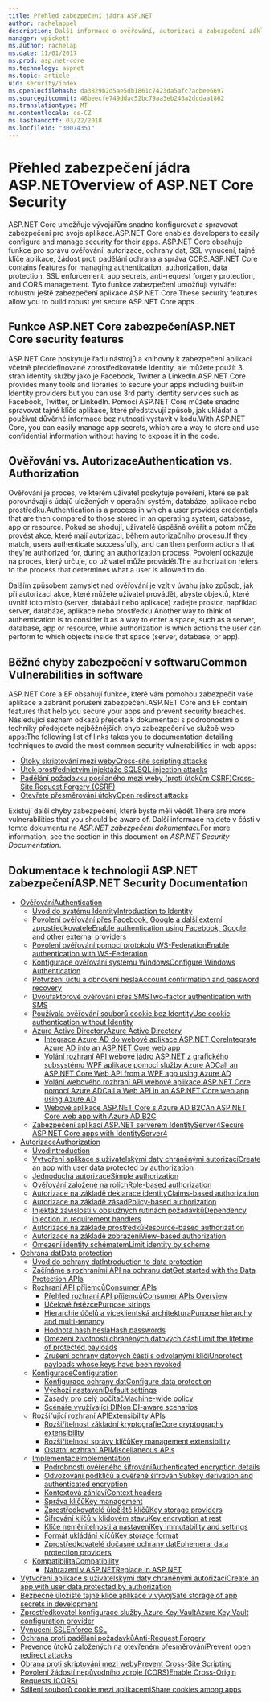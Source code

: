 ```yaml
---
title: Přehled zabezpečení jádra ASP.NET
author: rachelappel
description: Další informace o ověřování, autorizaci a zabezpečení základy v ASP.NET Core.
manager: wpickett
ms.author: rachelap
ms.date: 11/01/2017
ms.prod: asp.net-core
ms.technology: aspnet
ms.topic: article
uid: security/index
ms.openlocfilehash: da3829b2d5ae5db1861c7423da5afc7acbee6697
ms.sourcegitcommit: 48beecfe749ddac52bc79aa3eb246a2dcdaa1862
ms.translationtype: MT
ms.contentlocale: cs-CZ
ms.lasthandoff: 03/22/2018
ms.locfileid: "30074351"
---
```

# <a name="overview-of-aspnet-core-security"></a><span data-ttu-id="82730-103">Přehled zabezpečení jádra ASP.NET</span><span class="sxs-lookup"><span data-stu-id="82730-103">Overview of ASP.NET Core Security</span></span>

<span data-ttu-id="82730-104">ASP.NET Core umožňuje vývojářům snadno konfigurovat a spravovat zabezpečení pro svoje aplikace.</span><span class="sxs-lookup"><span data-stu-id="82730-104">ASP.NET Core enables developers to easily configure and manage security for their apps.</span></span> <span data-ttu-id="82730-105">ASP.NET Core obsahuje funkce pro správu ověřování, autorizace, ochrany dat, SSL vynucení, tajné klíče aplikace, žádost proti padělání ochrana a správa CORS.</span><span class="sxs-lookup"><span data-stu-id="82730-105">ASP.NET Core contains features for managing authentication, authorization, data protection, SSL enforcement, app secrets, anti-request forgery protection, and CORS management.</span></span> <span data-ttu-id="82730-106">Tyto funkce zabezpečení umožňují vytvářet robustní ještě zabezpečení aplikace ASP.NET Core.</span><span class="sxs-lookup"><span data-stu-id="82730-106">These security features allow you to build robust yet secure ASP.NET Core apps.</span></span>

## <a name="aspnet-core-security-features"></a><span data-ttu-id="82730-107">Funkce ASP.NET Core zabezpečení</span><span class="sxs-lookup"><span data-stu-id="82730-107">ASP.NET Core security features</span></span>

<span data-ttu-id="82730-108">ASP.NET Core poskytuje řadu nástrojů a knihovny k zabezpečení aplikací včetně předdefinované zprostředkovatele Identity, ale můžete použít 3. stran identity služby jako je Facebook, Twitter a LinkedIn.</span><span class="sxs-lookup"><span data-stu-id="82730-108">ASP.NET Core provides many tools and libraries to secure your apps including built-in Identity providers but you can use 3rd party identity services such as Facebook, Twitter, or LinkedIn.</span></span> <span data-ttu-id="82730-109">Pomocí ASP.NET Core můžete snadno spravovat tajné klíče aplikace, které představují způsob, jak ukládat a používat důvěrné informace bez nutnosti vystavit v kódu.</span><span class="sxs-lookup"><span data-stu-id="82730-109">With ASP.NET Core, you can easily manage app secrets, which are a way to store and use confidential information without having to expose it in the code.</span></span>

## <a name="authentication-vs-authorization"></a><span data-ttu-id="82730-110">Ověřování vs. Autorizace</span><span class="sxs-lookup"><span data-stu-id="82730-110">Authentication vs. Authorization</span></span>

<span data-ttu-id="82730-111">Ověřování je proces, ve kterém uživatel poskytuje pověření, které se pak porovnávají s údajů uložených v operační systém, databáze, aplikace nebo prostředku.</span><span class="sxs-lookup"><span data-stu-id="82730-111">Authentication is a process in which a user provides credentials that are then compared to those stored in an operating system, database, app or resource.</span></span> <span data-ttu-id="82730-112">Pokud se shodují, uživatelé úspěšně ověřit a potom může provést akce, které mají autorizaci, během autorizačního procesu.</span><span class="sxs-lookup"><span data-stu-id="82730-112">If they match, users authenticate successfully, and can then perform actions that they're authorized for, during an authorization process.</span></span> <span data-ttu-id="82730-113">Povolení odkazuje na proces, který určuje, co uživatel může provádět.</span><span class="sxs-lookup"><span data-stu-id="82730-113">The authorization refers to the process that determines what a user is allowed to do.</span></span>

<span data-ttu-id="82730-114">Dalším způsobem zamyslet nad ověřování je vzít v úvahu jako způsob, jak při autorizaci akce, které můžete uživatel provádět, abyste objektů, které uvnitř toto místo (server, databázi nebo aplikace) zadejte prostor, například server, databáze, aplikace nebo prostředku.</span><span class="sxs-lookup"><span data-stu-id="82730-114">Another way to think of authentication is to consider it as a way to enter a space, such as a server, database, app or resource, while authorization is which actions the user can perform to which objects inside that space (server, database, or app).</span></span>

## <a name="common-vulnerabilities-in-software"></a><span data-ttu-id="82730-115">Běžné chyby zabezpečení v softwaru</span><span class="sxs-lookup"><span data-stu-id="82730-115">Common Vulnerabilities in software</span></span>

<span data-ttu-id="82730-116">ASP.NET Core a EF obsahují funkce, které vám pomohou zabezpečit vaše aplikace a zabránit porušení zabezpečení.</span><span class="sxs-lookup"><span data-stu-id="82730-116">ASP.NET Core and EF contain features that help you secure your apps and prevent security breaches.</span></span> <span data-ttu-id="82730-117">Následující seznam odkazů přejdete k dokumentaci s podrobnostmi o techniky předejdete nejběžnějších chyb zabezpečení ve službě web apps:</span><span class="sxs-lookup"><span data-stu-id="82730-117">The following list of links takes you to documentation detailing techniques to avoid the most common security vulnerabilities in web apps:</span></span>

* [<span data-ttu-id="82730-118">Útoky skriptování mezi weby</span><span class="sxs-lookup"><span data-stu-id="82730-118">Cross-site scripting attacks</span></span>](xref:security/cross-site-scripting)
* [<span data-ttu-id="82730-119">Útok prostřednictvím injektáže SQL</span><span class="sxs-lookup"><span data-stu-id="82730-119">SQL injection attacks</span></span>](https://docs.microsoft.com/ef/core/querying/raw-sql)
* [<span data-ttu-id="82730-120">Padělání požadavku posílaného mezi weby (proti útokům CSRF)</span><span class="sxs-lookup"><span data-stu-id="82730-120">Cross-Site Request Forgery (CSRF)</span></span>](xref:security/anti-request-forgery)
* [<span data-ttu-id="82730-121">Otevřete přesměrování útoky</span><span class="sxs-lookup"><span data-stu-id="82730-121">Open redirect attacks</span></span>](xref:security/preventing-open-redirects)

<span data-ttu-id="82730-122">Existují další chyby zabezpečení, které byste měli vědět.</span><span class="sxs-lookup"><span data-stu-id="82730-122">There are more vulnerabilities that you should be aware of.</span></span> <span data-ttu-id="82730-123">Další informace najdete v části v tomto dokumentu na *ASP.NET zabezpečení dokumentaci*.</span><span class="sxs-lookup"><span data-stu-id="82730-123">For more information, see the section in this document on *ASP.NET Security Documentation*.</span></span>

## <a name="aspnet-security-documentation"></a><span data-ttu-id="82730-124">Dokumentace k technologii ASP.NET zabezpečení</span><span class="sxs-lookup"><span data-stu-id="82730-124">ASP.NET Security Documentation</span></span>

*   [<span data-ttu-id="82730-125">Ověřování</span><span class="sxs-lookup"><span data-stu-id="82730-125">Authentication</span></span>](xref:security/authentication/index)
    *   [<span data-ttu-id="82730-126">Úvod do systému Identity</span><span class="sxs-lookup"><span data-stu-id="82730-126">Introduction to Identity</span></span>](xref:security/authentication/identity)
    *   [<span data-ttu-id="82730-127">Povolení ověřování přes Facebook, Google a další externí zprostředkovatele</span><span class="sxs-lookup"><span data-stu-id="82730-127">Enable authentication using Facebook, Google, and other external providers</span></span>](xref:security/authentication/social/index)
    *   [<span data-ttu-id="82730-128">Povolení ověřování pomocí protokolu WS-Federation</span><span class="sxs-lookup"><span data-stu-id="82730-128">Enable authentication with WS-Federation</span></span>](xref:security/authentication/ws-federation)
    * [<span data-ttu-id="82730-129">Konfigurace ověřování systému Windows</span><span class="sxs-lookup"><span data-stu-id="82730-129">Configure Windows Authentication</span></span>](xref:security/authentication/windowsauth)
    *   [<span data-ttu-id="82730-130">Potvrzení účtu a obnovení hesla</span><span class="sxs-lookup"><span data-stu-id="82730-130">Account confirmation and password recovery</span></span>](xref:security/authentication/accconfirm)
    *   [<span data-ttu-id="82730-131">Dvoufaktorové ověřování přes SMS</span><span class="sxs-lookup"><span data-stu-id="82730-131">Two-factor authentication with SMS</span></span>](xref:security/authentication/2fa)
    *   [<span data-ttu-id="82730-132">Používala ověřování souborů cookie bez Identity</span><span class="sxs-lookup"><span data-stu-id="82730-132">Use cookie authentication without Identity</span></span>](xref:security/authentication/cookie)
    *   [<span data-ttu-id="82730-133">Azure Active Directory</span><span class="sxs-lookup"><span data-stu-id="82730-133">Azure Active Directory</span></span>](xref:security/authentication/azure-active-directory/index)
        *   [<span data-ttu-id="82730-134">Integrace Azure AD do webové aplikace ASP.NET Core</span><span class="sxs-lookup"><span data-stu-id="82730-134">Integrate Azure AD into an ASP.NET Core web app</span></span>](https://azure.microsoft.com/documentation/samples/active-directory-dotnet-webapp-openidconnect-aspnetcore/)
        *   [<span data-ttu-id="82730-135">Volání rozhraní API webové jádro ASP.NET z grafického subsystému WPF aplikace pomocí služby Azure AD</span><span class="sxs-lookup"><span data-stu-id="82730-135">Call an ASP.NET Core Web API from a WPF app using Azure AD</span></span>](https://azure.microsoft.com/documentation/samples/active-directory-dotnet-native-aspnetcore/)
        *   [<span data-ttu-id="82730-136">Volání webového rozhraní API webové aplikace ASP.NET Core pomocí Azure AD</span><span class="sxs-lookup"><span data-stu-id="82730-136">Call a Web API in an ASP.NET Core web app using Azure AD</span></span>](https://azure.microsoft.com/documentation/samples/active-directory-dotnet-webapp-webapi-openidconnect-aspnetcore/)
        *   [<span data-ttu-id="82730-137">Webové aplikace ASP.NET Core s Azure AD B2C</span><span class="sxs-lookup"><span data-stu-id="82730-137">An ASP.NET Core web app with Azure AD B2C</span></span>](https://azure.microsoft.com/resources/samples/active-directory-b2c-dotnetcore-webapp/)
    *   [<span data-ttu-id="82730-138">Zabezpečení aplikací ASP.NET serverem IdentityServer4</span><span class="sxs-lookup"><span data-stu-id="82730-138">Secure ASP.NET Core apps with IdentityServer4</span></span>](https://identityserver4.readthedocs.io)
*   [<span data-ttu-id="82730-139">Autorizace</span><span class="sxs-lookup"><span data-stu-id="82730-139">Authorization</span></span>](xref:security/authorization/index)
    *   [<span data-ttu-id="82730-140">Úvod</span><span class="sxs-lookup"><span data-stu-id="82730-140">Introduction</span></span>](xref:security/authorization/introduction)
    *   [<span data-ttu-id="82730-141">Vytvoření aplikace s uživatelskými daty chráněnými autorizací</span><span class="sxs-lookup"><span data-stu-id="82730-141">Create an app with user data protected by authorization</span></span>](xref:security/authorization/secure-data)
    *   [<span data-ttu-id="82730-142">Jednoduchá autorizace</span><span class="sxs-lookup"><span data-stu-id="82730-142">Simple authorization</span></span>](xref:security/authorization/simple)
    *   [<span data-ttu-id="82730-143">Ověřování založené na rolích</span><span class="sxs-lookup"><span data-stu-id="82730-143">Role-based authorization</span></span>](xref:security/authorization/roles)
    *   [<span data-ttu-id="82730-144">Autorizace na základě deklarace identity</span><span class="sxs-lookup"><span data-stu-id="82730-144">Claims-based authorization</span></span>](xref:security/authorization/claims)
    *   [<span data-ttu-id="82730-145">Autorizace na základě zásad</span><span class="sxs-lookup"><span data-stu-id="82730-145">Policy-based authorization</span></span>](xref:security/authorization/policies)
    *   [<span data-ttu-id="82730-146">Injektáž závislostí v obslužných rutinách požadavků</span><span class="sxs-lookup"><span data-stu-id="82730-146">Dependency injection in requirement handlers</span></span>](xref:security/authorization/dependencyinjection)
    *   [<span data-ttu-id="82730-147">Autorizace na základě prostředků</span><span class="sxs-lookup"><span data-stu-id="82730-147">Resource-based authorization</span></span>](xref:security/authorization/resourcebased)
    *   [<span data-ttu-id="82730-148">Autorizace na základě zobrazení</span><span class="sxs-lookup"><span data-stu-id="82730-148">View-based authorization</span></span>](xref:security/authorization/views)
    *   [<span data-ttu-id="82730-149">Omezení identity schématem</span><span class="sxs-lookup"><span data-stu-id="82730-149">Limit identity by scheme</span></span>](xref:security/authorization/limitingidentitybyscheme)
*   [<span data-ttu-id="82730-150">Ochrana dat</span><span class="sxs-lookup"><span data-stu-id="82730-150">Data protection</span></span>](xref:security/data-protection/index)
    *   [<span data-ttu-id="82730-151">Úvod do ochrany dat</span><span class="sxs-lookup"><span data-stu-id="82730-151">Introduction to data protection</span></span>](xref:security/data-protection/introduction)
    *   [<span data-ttu-id="82730-152">Začínáme s rozhraními API na ochranu dat</span><span class="sxs-lookup"><span data-stu-id="82730-152">Get started with the Data Protection APIs</span></span>](xref:security/data-protection/using-data-protection)
    *   [<span data-ttu-id="82730-153">Rozhraní API příjemců</span><span class="sxs-lookup"><span data-stu-id="82730-153">Consumer APIs</span></span>](xref:security/data-protection/consumer-apis/index)
        *   [<span data-ttu-id="82730-154">Přehled rozhraní API příjemců</span><span class="sxs-lookup"><span data-stu-id="82730-154">Consumer APIs Overview</span></span>](xref:security/data-protection/consumer-apis/overview)
        *   [<span data-ttu-id="82730-155">Účelové řetězce</span><span class="sxs-lookup"><span data-stu-id="82730-155">Purpose strings</span></span>](xref:security/data-protection/consumer-apis/purpose-strings)
        *   [<span data-ttu-id="82730-156">Hierarchie účelů a víceklientská architektura</span><span class="sxs-lookup"><span data-stu-id="82730-156">Purpose hierarchy and multi-tenancy</span></span>](xref:security/data-protection/consumer-apis/purpose-strings-multitenancy)
        *   [<span data-ttu-id="82730-157">Hodnota hash hesla</span><span class="sxs-lookup"><span data-stu-id="82730-157">Hash passwords</span></span>](xref:security/data-protection/consumer-apis/password-hashing)
        *   [<span data-ttu-id="82730-158">Omezení životnosti chráněných datových částí</span><span class="sxs-lookup"><span data-stu-id="82730-158">Limit the lifetime of protected payloads</span></span>](xref:security/data-protection/consumer-apis/limited-lifetime-payloads)
        *   [<span data-ttu-id="82730-159">Zrušení ochrany datových částí s odvolanými klíči</span><span class="sxs-lookup"><span data-stu-id="82730-159">Unprotect payloads whose keys have been revoked</span></span>](xref:security/data-protection/consumer-apis/dangerous-unprotect)
    *   [<span data-ttu-id="82730-160">Konfigurace</span><span class="sxs-lookup"><span data-stu-id="82730-160">Configuration</span></span>](xref:security/data-protection/configuration/index)
        *   [<span data-ttu-id="82730-161">Konfigurace ochrany dat</span><span class="sxs-lookup"><span data-stu-id="82730-161">Configure data protection</span></span>](xref:security/data-protection/configuration/overview)
        *   [<span data-ttu-id="82730-162">Výchozí nastavení</span><span class="sxs-lookup"><span data-stu-id="82730-162">Default settings</span></span>](xref:security/data-protection/configuration/default-settings)
        *   [<span data-ttu-id="82730-163">Zásady pro celý počítač</span><span class="sxs-lookup"><span data-stu-id="82730-163">Machine-wide policy</span></span>](xref:security/data-protection/configuration/machine-wide-policy)
        *   [<span data-ttu-id="82730-164">Scénáře využívající DI</span><span class="sxs-lookup"><span data-stu-id="82730-164">Non DI-aware scenarios</span></span>](xref:security/data-protection/configuration/non-di-scenarios)
    *   [<span data-ttu-id="82730-165">Rozšiřující rozhraní API</span><span class="sxs-lookup"><span data-stu-id="82730-165">Extensibility APIs</span></span>](xref:security/data-protection/extensibility/index)
        *   [<span data-ttu-id="82730-166">Rozšiřitelnost základní kryptografie</span><span class="sxs-lookup"><span data-stu-id="82730-166">Core cryptography extensibility</span></span>](xref:security/data-protection/extensibility/core-crypto)
        *   [<span data-ttu-id="82730-167">Rozšiřitelnost správy klíčů</span><span class="sxs-lookup"><span data-stu-id="82730-167">Key management extensibility</span></span>](xref:security/data-protection/extensibility/key-management)
        *   [<span data-ttu-id="82730-168">Ostatní rozhraní API</span><span class="sxs-lookup"><span data-stu-id="82730-168">Miscellaneous APIs</span></span>](xref:security/data-protection/extensibility/misc-apis)
    *   [<span data-ttu-id="82730-169">Implementace</span><span class="sxs-lookup"><span data-stu-id="82730-169">Implementation</span></span>](xref:security/data-protection/implementation/index)
        *   [<span data-ttu-id="82730-170">Podrobnosti ověřeného šifrování</span><span class="sxs-lookup"><span data-stu-id="82730-170">Authenticated encryption details</span></span>](xref:security/data-protection/implementation/authenticated-encryption-details)
        *   [<span data-ttu-id="82730-171">Odvozování podklíčů a ověřené šifrování</span><span class="sxs-lookup"><span data-stu-id="82730-171">Subkey derivation and authenticated encryption</span></span>](xref:security/data-protection/implementation/subkeyderivation)
        *   [<span data-ttu-id="82730-172">Kontextová záhlaví</span><span class="sxs-lookup"><span data-stu-id="82730-172">Context headers</span></span>](xref:security/data-protection/implementation/context-headers)
        *   [<span data-ttu-id="82730-173">Správa klíčů</span><span class="sxs-lookup"><span data-stu-id="82730-173">Key management</span></span>](xref:security/data-protection/implementation/key-management)
        *   [<span data-ttu-id="82730-174">Zprostředkovatelé úložiště klíčů</span><span class="sxs-lookup"><span data-stu-id="82730-174">Key storage providers</span></span>](xref:security/data-protection/implementation/key-storage-providers)
        *   [<span data-ttu-id="82730-175">Šifrování klíčů v klidovém stavu</span><span class="sxs-lookup"><span data-stu-id="82730-175">Key encryption at rest</span></span>](xref:security/data-protection/implementation/key-encryption-at-rest)
        *   [<span data-ttu-id="82730-176">Klíče neměnitelnosti a nastavení</span><span class="sxs-lookup"><span data-stu-id="82730-176">Key immutability and settings</span></span>](xref:security/data-protection/implementation/key-immutability)
        *   [<span data-ttu-id="82730-177">Formát ukládání klíčů</span><span class="sxs-lookup"><span data-stu-id="82730-177">Key storage format</span></span>](xref:security/data-protection/implementation/key-storage-format)
        *   [<span data-ttu-id="82730-178">Zprostředkovatelé dočasné ochrany dat</span><span class="sxs-lookup"><span data-stu-id="82730-178">Ephemeral data protection providers</span></span>](xref:security/data-protection/implementation/key-storage-ephemeral)
    *   [<span data-ttu-id="82730-179">Kompatibilita</span><span class="sxs-lookup"><span data-stu-id="82730-179">Compatibility</span></span>](xref:security/data-protection/compatibility/index)
        *   [<span data-ttu-id="82730-180">Nahrazení <machineKey> v ASP.NET</span><span class="sxs-lookup"><span data-stu-id="82730-180">Replace <machineKey> in ASP.NET</span></span>](xref:security/data-protection/compatibility/replacing-machinekey)
*   [<span data-ttu-id="82730-181">Vytvoření aplikace s uživatelskými daty chráněnými autorizací</span><span class="sxs-lookup"><span data-stu-id="82730-181">Create an app with user data protected by authorization</span></span>](xref:security/authorization/secure-data)
*   [<span data-ttu-id="82730-182">Bezpečné úložiště tajné klíče aplikace v vývoj</span><span class="sxs-lookup"><span data-stu-id="82730-182">Safe storage of app secrets in development</span></span>](xref:security/app-secrets)
*   [<span data-ttu-id="82730-183">Zprostředkovatel konfigurace služby Azure Key Vault</span><span class="sxs-lookup"><span data-stu-id="82730-183">Azure Key Vault configuration provider</span></span>](xref:security/key-vault-configuration)
*   [<span data-ttu-id="82730-184">Vynucení SSL</span><span class="sxs-lookup"><span data-stu-id="82730-184">Enforce SSL</span></span>](xref:security/enforcing-ssl)
*   [<span data-ttu-id="82730-185">Ochrana proti padělání požadavků</span><span class="sxs-lookup"><span data-stu-id="82730-185">Anti-Request Forgery</span></span>](xref:security/anti-request-forgery)
*   [<span data-ttu-id="82730-186">Prevence útoků založených na otevřeném přesměrování</span><span class="sxs-lookup"><span data-stu-id="82730-186">Prevent open redirect attacks</span></span>](xref:security/preventing-open-redirects)
*   [<span data-ttu-id="82730-187">Obrana proti skriptování mezi weby</span><span class="sxs-lookup"><span data-stu-id="82730-187">Prevent Cross-Site Scripting</span></span>](xref:security/cross-site-scripting)
*   [<span data-ttu-id="82730-188">Povolení žádostí nepůvodního zdroje (CORS)</span><span class="sxs-lookup"><span data-stu-id="82730-188">Enable Cross-Origin Requests (CORS)</span></span>](xref:security/cors)
*   [<span data-ttu-id="82730-189">Sdílení souborů cookie mezi aplikacemi</span><span class="sxs-lookup"><span data-stu-id="82730-189">Share cookies among apps</span></span>](xref:security/cookie-sharing)
